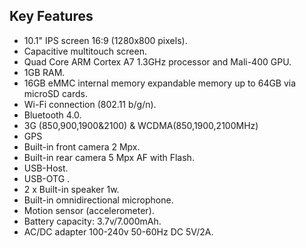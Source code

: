 ## Key Features
* 10.1" IPS screen 16:9 (1280x800 pixels).
* Capacitive multitouch screen.
* Quad Core ARM Cortex A7 1.3GHz processor and Mali-400 GPU.
* 1GB RAM.
* 16GB eMMC internal memory expandable memory up to 64GB via microSD cards.
* Wi-Fi connection (802.11 b/g/n).
* Bluetooth 4.0.
* 3G (850,900,1900&2100) & WCDMA(850,1900,2100MHz)
* GPS
* Built-in front camera 2 Mpx.
* Built-in rear camera 5 Mpx AF with Flash.
* USB-Host.
* USB-OTG .
* 2 x Built-in speaker 1w.
* Built-in omnidirectional microphone.
* Motion sensor (accelerometer).
* Battery capacity: 3.7v/7.000mAh.
* AC/DC adapter 100-240v 50-60Hz DC 5V/2A.
